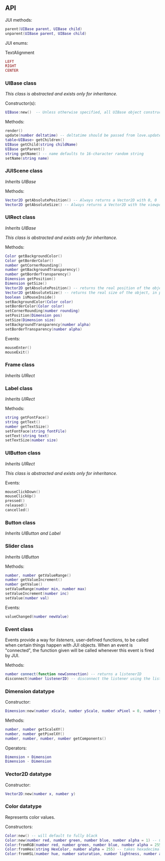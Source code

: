## API

JUI methods:
```lua
parent(UIBase parent, UIBase child)
unparent(UIBase parent, UIBase child)
```

JUI enums:

TextAlignment
```lua
LEFT
RIGHT
CENTER
```

### UIBase class

*This class is abstracted and exists only for inheritance.*

Constructor(s):
```lua
UIBase:new()  -- Unless otherwise specified, all UIBase object constructors take no arguments.
```

Methods:
```lua
render()
update(number deltatime) -- deltatime should be passed from love.update function
table<UIBase> getChildren()
UIBase getChild(string childName)
UIBase getParent()
string getName() -- name defaults to 16-character random string
setName(string name)
```

### JUIScene class

*Inherits UIBase*

Methods:
```lua
Vector2D getAbsolutePosition() -- Always returns a Vector2D with 0, 0
Vector2D getAbsoluteSize() -- Always returns a Vector2D with the viewport pixel size
```

### UIRect class
*Inherits UIBase*

*This class is abstracted and exists only for inheritance.*

Methods:
```lua
Color getBackgroundColor() 
Color getBorderColor()
number getCornerRounding()
number getBackgroundTransparency()
number getBorderTransparency()
Dimension getPosition()
Dimension getSize()
Vector2D getAbsolutePosition() -- returns the real position of the object, in pixels
Vector2D getAbsoluteSize() -- returns the real size of the object, in pixels
boolean isMouseInside()
setBackgroundColor(Color color)
setBorderColor(Color color)
setCornerRounding(number rounding)
setPosition(Dimension pos)
setSize(Dimension size)
setBackgroundTransparency(number alpha)
setBorderTransparency(number alpha)
```

Events:
```lua
mouseEnter()
mouseExit()
```

### Frame class

*Inherits UIRect*

### Label class

*Inherits UIRect*

Methods:
```lua
string getFontFace()
string getText()
number getTextSize()
setFontFace(string fontFile)
setText(string text)
setTextSize(number size)
```

### UIButton class

*Inherits UIRect*

*This class is abstracted and exists only for inheritance.*


Events:
```lua
mouseClickDown()
mouseClickUp()
pressed()
released()
cancelled()
```

### Button class

*Inherits UIButton and Label*

### Slider class

*Inherits UIButton*

Methods:
```lua
number, number getValueRange()
number getValueIncrement()
number getValue()
setValueRange(number min, number max)
setValueIncrement(number inc)
setValue(number val)
```

Events:
```lua
valueChanged(number newValue)
```


### Event class
Events provide a way for *listeners*, user-defined functions, to be called when certain things happen with JUI objects.
When an event is "connected", the function given will be called whenever this event is fired by JUI.

Methods:
```lua
number connect(function newConnection) -- returns a listenerID
disconnect(number listenerID) -- disconnect the listener using the listenerID
```

### Dimension datatype

Constructor:
```lua
Dimension:new(number xScale, number yScale, number xPixel = 0, number yPixel = 0)
```

Methods:
```lua
number, number getScaleXY()
number, number getPixelXY()
number, number, number, number getComponents()
```

Operators:
```lua
Dimension + Dimension
Dimension - Dimension
```

### Vector2D datatype

Constructor:
```lua
Vector2D:new(number x, number y)
```

### Color datatype
Represents color values.

Constructors:
```lua
Color:new() -- will default to fully black
Color:new(number red, number green, number blue, number alpha = 1) -- 0-1 double range
Color:fromRGB(number red, number green, number blue, number alpha = 255) -- 0-255 integer range
Color:fromHex(string HexColor, number alpha = 255) -- takes hexadecimal color codes
Color:fromHSL(number hue, number saturation, number lightness, number alpha = 255) -- HSL color
```
